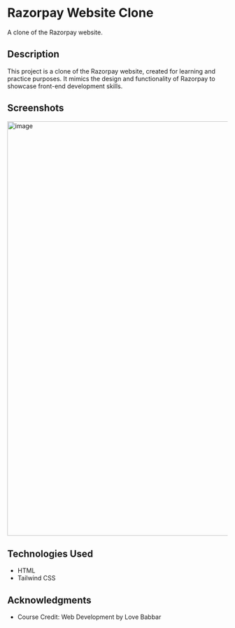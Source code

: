 # Razorpay Website Clone

A clone of the Razorpay website.

## Description

This project is a clone of the Razorpay website, created for learning and practice purposes. It mimics the design and functionality of Razorpay to showcase front-end development skills.


## Screenshots

<img width="947" alt="image" src="https://github.com/SurajSah776/OIBSIP/assets/102317964/52d6c36f-a382-4926-8ef9-0c1196931ac9">

<br>

## Technologies Used

- HTML
- Tailwind CSS

## Acknowledgments
- Course Credit: Web Development by Love Babbar
